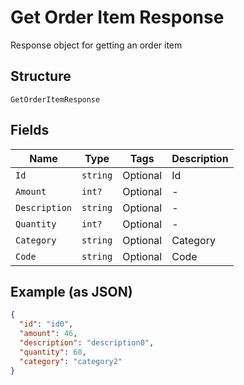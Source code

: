 
# Get Order Item Response

Response object for getting an order item

## Structure

`GetOrderItemResponse`

## Fields

| Name | Type | Tags | Description |
|  --- | --- | --- | --- |
| `Id` | `string` | Optional | Id |
| `Amount` | `int?` | Optional | - |
| `Description` | `string` | Optional | - |
| `Quantity` | `int?` | Optional | - |
| `Category` | `string` | Optional | Category |
| `Code` | `string` | Optional | Code |

## Example (as JSON)

```json
{
  "id": "id0",
  "amount": 46,
  "description": "description0",
  "quantity": 68,
  "category": "category2"
}
```

